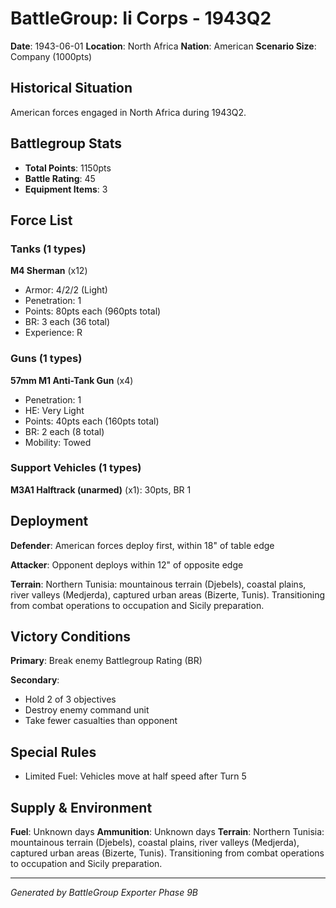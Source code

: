 # BattleGroup: Ii Corps - 1943Q2

**Date**: 1943-06-01
**Location**: North Africa
**Nation**: American
**Scenario Size**: Company (1000pts)

## Historical Situation

American forces engaged in North Africa during 1943Q2.

## Battlegroup Stats

- **Total Points**: 1150pts
- **Battle Rating**: 45
- **Equipment Items**: 3

## Force List

### Tanks (1 types)

**M4 Sherman** (x12)
- Armor: 4/2/2 (Light)
- Penetration: 1
- Points: 80pts each (960pts total)
- BR: 3 each (36 total)
- Experience: R

### Guns (1 types)

**57mm M1 Anti-Tank Gun** (x4)
- Penetration: 1
- HE: Very Light
- Points: 40pts each (160pts total)
- BR: 2 each (8 total)
- Mobility: Towed

### Support Vehicles (1 types)

**M3A1 Halftrack (unarmed)** (x1): 30pts, BR 1

## Deployment

**Defender**: American forces deploy first, within 18" of table edge

**Attacker**: Opponent deploys within 12" of opposite edge

**Terrain**: Northern Tunisia: mountainous terrain (Djebels), coastal plains, river valleys (Medjerda), captured urban areas (Bizerte, Tunis). Transitioning from combat operations to occupation and Sicily preparation.

## Victory Conditions

**Primary**: Break enemy Battlegroup Rating (BR)

**Secondary**:
- Hold 2 of 3 objectives
- Destroy enemy command unit
- Take fewer casualties than opponent

## Special Rules

- Limited Fuel: Vehicles move at half speed after Turn 5

## Supply & Environment

**Fuel**: Unknown days
**Ammunition**: Unknown days
**Terrain**: Northern Tunisia: mountainous terrain (Djebels), coastal plains, river valleys (Medjerda), captured urban areas (Bizerte, Tunis). Transitioning from combat operations to occupation and Sicily preparation.

---

*Generated by BattleGroup Exporter Phase 9B*
